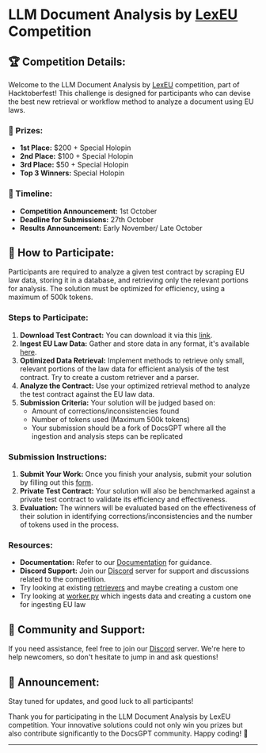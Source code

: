 # LLM Document Analysis by [LexEU](https://www.lexeu.ai/) Competition

## 🏆 Competition Details:

Welcome to the LLM Document Analysis by [LexEU](https://www.lexeu.ai/) competition, part of Hacktoberfest! This challenge is designed for participants who can devise the best new retrieval or workflow method to analyze a document using EU laws.

### 🏅 Prizes:
- **1st Place:** $200 + Special Holopin
- **2nd Place:** $100 + Special Holopin
- **3rd Place:** $50 + Special Holopin
- **Top 3 Winners:** Special Holopin

### 📆 Timeline:
- **Competition Announcement:** 1st October
- **Deadline for Submissions:** 27th October
- **Results Announcement:** Early November/ Late October

## 📜 How to Participate:

Participants are required to analyze a given test contract by scraping EU law data, storing it in a database, and retrieving only the relevant portions for analysis. The solution must be optimized for efficiency, using a maximum of 500k tokens.

### Steps to Participate:

1. **Download Test Contract:** You can download it via this [link](https://docs.google.com/document/d/198d7gFJbVWttkIS9ZRUs_PTKIjhsOUeR/edit?usp=sharing&ouid=107667025862106683614&rtpof=true&sd=true).
2. **Ingest EU Law Data:** Gather and store data in any format, it's available [here](https://eur-lex.europa.eu/browse/directories/legislation.html?displayProfile=lastConsDocProfile&classification=in-force).
3. **Optimized Data Retrieval:** Implement methods to retrieve only small, relevant portions of the law data for efficient analysis of the test contract. Try to create a custom retriever and a parser.
4. **Analyze the Contract:** Use your optimized retrieval method to analyze the test contract against the EU law data.
5. **Submission Criteria:** Your solution will be judged based on:
   - Amount of corrections/inconsistencies found
   - Number of tokens used (Maximum 500k tokens)
   - Your submission should be a fork of DocsGPT where all the ingestion and analysis steps can be replicated

### Submission Instructions:

1. **Submit Your Work:** Once you finish your analysis, submit your solution by filling out this [form](https://airtable.com/appikMaJwdHhC1SDP/pagLWdew2HKpEaBKr/form).
2. **Private Test Contract:** Your solution will also be benchmarked against a private test contract to validate its efficiency and effectiveness.
3. **Evaluation:** The winners will be evaluated based on the effectiveness of their solution in identifying corrections/inconsistencies and the number of tokens used in the process.

### Resources:

- **Documentation:** Refer to our [Documentation](https://docs.docsgpt.cloud/) for guidance.
- **Discord Support:** Join our [Discord](https://discord.gg/n5BX8dh8rU) server for support and discussions related to the competition.
- Try looking at existing [retrievers](https://github.com/arc53/DocsGPT/tree/main/application/retriever) and maybe creating a custom one
- Try looking at [worker.py](https://github.com/arc53/DocsGPT/blob/main/application/worker.py) which ingests data and creating a custom one for ingesting EU law

## 👥 Community and Support:

If you need assistance, feel free to join our [Discord](https://discord.gg/n5BX8dh8rU) server. We're here to help newcomers, so don't hesitate to jump in and ask questions!

## 📢 Announcement:
Stay tuned for updates, and good luck to all participants!

Thank you for participating in the LLM Document Analysis by LexEU competition. Your innovative solutions could not only win you prizes but also contribute significantly to the DocsGPT community. Happy coding! 🚀

---
